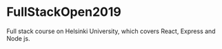 # FullStackOpen2019

Full stack course on Helsinki University, which covers React, Express and Node js.
